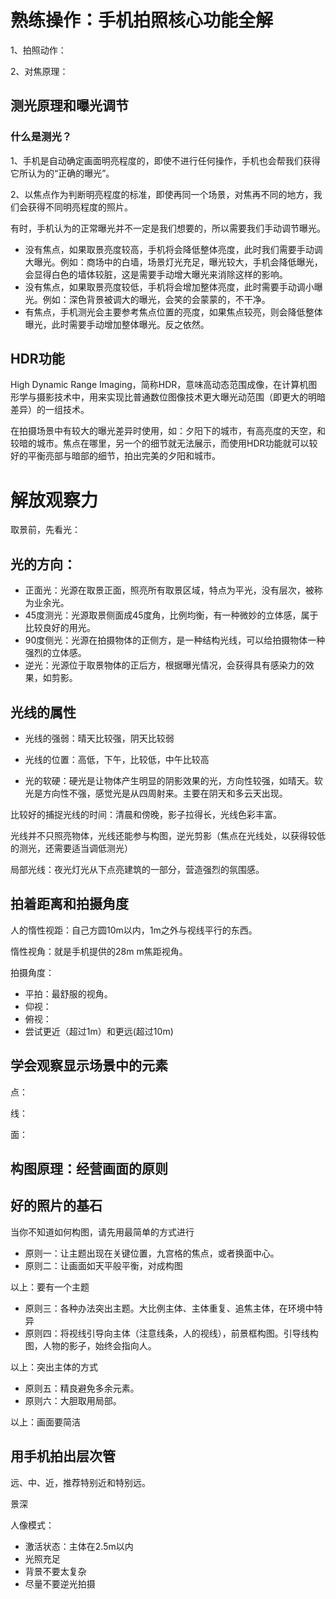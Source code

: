 # 熟练操作：手机拍照核心功能全解

1、拍照动作：

2、对焦原理： 

## 测光原理和曝光调节

### 什么是测光？

1、手机是自动确定画面明亮程度的，即使不进行任何操作，手机也会帮我们获得它所认为的“正确的曝光”。 

2、以焦点作为判断明亮程度的标准，即使再同一个场景，对焦再不同的地方，我们会获得不同明亮程度的照片。

有时，手机认为的正常曝光并不一定是我们想要的，所以需要我们手动调节曝光。

* 没有焦点，如果取景亮度较高，手机将会降低整体亮度，此时我们需要手动调大曝光。例如：商场中的白墙，场景灯光充足，曝光较大，手机会降低曝光，会显得白色的墙体较脏，这是需要手动增大曝光来消除这样的影响。
* 没有焦点，如果取景亮度较低，手机将会增加整体亮度，此时需要手动调小曝光。例如：深色背景被调大的曝光，会笑的会蒙蒙的，不干净。
* 有焦点，手机测光会主要参考焦点位置的亮度，如果焦点较亮，则会降低整体曝光，此时需要手动增加整体曝光。反之依然。

## HDR功能

High Dynamic Range Imaging，简称HDR，意味高动态范围成像，在计算机图形学与摄影技术中，用来实现比普通数位图像技术更大曝光动范围（即更大的明暗差异）的一组技术。

在拍摄场景中有较大的曝光差异时使用，如：夕阳下的城市，有高亮度的天空，和较暗的城市。焦点在哪里，另一个的细节就无法展示，而使用HDR功能就可以较好的平衡亮部与暗部的细节，拍出完美的夕阳和城市。

# 解放观察力

取景前，先看光：

## 光的方向：

* 正面光：光源在取景正面，照亮所有取景区域，特点为平光，没有层次，被称为业余光。
* 45度测光：光源取景侧面成45度角，比例均衡，有一种微妙的立体感，属于比较良好的用光。
* 90度侧光：光源在拍摄物体的正侧方，是一种结构光线，可以给拍摄物体一种强烈的立体感。
* 逆光：光源位于取景物体的正后方，根据曝光情况，会获得具有感染力的效果，如剪影。

## 光线的属性

* 光线的强弱：晴天比较强，阴天比较弱

* 光线的位置：高低，下午，比较低，中午比较高

* 光的软硬：硬光是让物体产生明显的阴影效果的光，方向性较强，如晴天。软光是方向性不强，感觉光是从四周射来。主要在阴天和多云天出现。

比较好的捕捉光线的时间：清晨和傍晚，影子拉得长，光线色彩丰富。

光线并不只照亮物体，光线还能参与构图，逆光剪影（焦点在光线处，以获得较低的测光，还需要适当调低测光）

局部光线：夜光灯光从下点亮建筑的一部分，营造强烈的氛围感。

## 拍着距离和拍摄角度

人的惰性视距：自己方圆10m以内，1m之外与视线平行的东西。

惰性视角：就是手机提供的28m m焦距视角。

拍摄角度：

* 平拍：最舒服的视角。
* 仰视：
* 俯视：
* 尝试更近（超过1m）和更远(超过10m)

## 学会观察显示场景中的元素

点：

线：

面：

## 构图原理：经营画面的原则

## 好的照片的基石

当你不知道如何构图，请先用最简单的方式进行

* 原则一：让主题出现在关键位置，九宫格的焦点，或者换面中心。
* 原则二：让画面如天平般平衡，对成构图

以上：要有一个主题

* 原则三：各种办法突出主题。大比例主体、主体重复、追焦主体，在环境中特异
* 原则四：将视线引导向主体（注意线条，人的视线），前景框构图。引导线构图，人物的影子，始终会指向人。

以上：突出主体的方式

* 原则五：精良避免多余元素。
* 原则六：大胆取用局部。

以上：画面要简洁

## 用手机拍出层次管

远、中、近，推荐特别近和特别远。

景深

人像模式：

* 激活状态：主体在2.5m以内
* 光照充足
* 背景不要太复杂
* 尽量不要逆光拍摄






